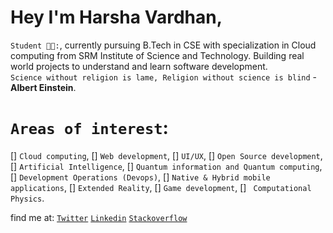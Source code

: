 # Hey I'm Harsha Vardhan, 
`Student 👨‍🎓:`, currently pursuing B.Tech in CSE with specialization in Cloud computing from SRM Institute of Science and Technology. 
Building real world projects to understand and learn software development.
<br>
`Science without religion is lame, Religion without science is blind` - **Albert Einstein**.

# `Areas of interest`: 
[] `Cloud computing`, [] `Web development`, [] `UI/UX`, [] `Open Source development`, [] `Artificial Intelligence`, [] `Quantum information and Quantum computing`,
[] `Development Operations (Devops)`, [] `Native & Hybrid mobile applications`, [] `Extended Reality`, [] `Game development`, [] ` Computational Physics`.

find me at: 
[`Twitter`](https://twitter.com/Harsha_nh_dev)
[`Linkedin`](https://www.linkedin.com/in/harsha-vardhan-nagarajan-67b492243/)
[`Stackoverflow`](https://stackoverflow.com/users/19511391/harshavardhansde)

